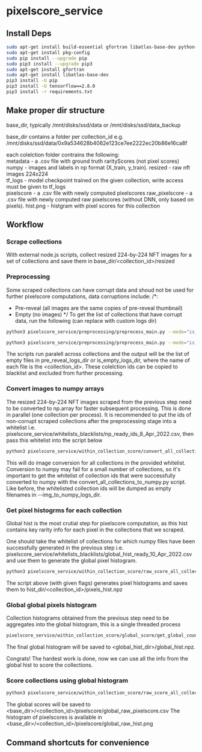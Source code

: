 # pixelscore_service

## Install Deps

```sh
sudo apt-get install build-essential gfortran libatlas-base-dev python-pip python-dev
sudo apt-get install pkg-config
sudo pip install --upgrade pip
sudo pip3 install --upgrade pip3
sudo apt-get install gfortran
sudo apt-get install libatlas-base-dev
pip3 install -U pip
pip3 install -U tensorflow==2.8.0
pip3 install -r requirements.txt
```

## Make proper dir structure

base_dir, typically /mnt/disks/ssd/data or /mnt/disks/ssd/data_backup  

base_dir contains a folder per collection_id e.g.
/mnt/disks/ssd/data/0x9a534628b4062e123ce7ee2222ec20b86e16ca8f  

each colelction folder contrains the following:  
metadata -  a .csv file with ground truth rarityScores (not pixel scores)  
numpy - images and labels in np format (X_train, y_train). 
resized - raw nft images 224x224  
tf_logs - model checkpoint trained on the given collection, write access must be given to tf_logs  
pixelscore - a .csv file with newly computed pixelscores
raw_pixelscore - a .csv file with newly computed raw pixelscores (without DNN, only based on pixels).
hist.png - histgram with pixel scores for this collection  

## Workflow

### Scrape collections

With external node.js scripts, collect resized 224-by-224 NFT images for a set of collections and save them in base_dir/<collection_id>/resized

### Preprocessing

Some scraped collections can have corrupt data and shoud not be used for further pixelscore computations, data corruptions include:
/*:
  - Pre-reveal (all images are the same copies of pre-reveal thumbnail)
  - Empty (no images)
 */
To get the list of collections that have corrupt data, run the following (can replace with custom logs dir)
```sh
python3 pixelscore_service/preprocessing/preprocess_main.py --mode="is_pre_reveal" --pre_reveal_logs_dir="/mnt/disks/additional-disk/raw_logs/tmp_preprocess/is_pre_reveal"
```
```sh
python3 pixelscore_service/preprocessing/preprocess_main.py --mode="is_empty" --is_empty_logs_dir="/mnt/disks/additional-disk/raw_logs/tmp_preprocess/is_empty"
```
The scripts run paralell across collections and the output will be the list of empty files in pre_reveal_logs_dir or is_empty_logs_dir, where the name of each file is the <collection_id>. These colelction ids can be copied to blacklist and excluded from further processing.

### Convert images to numpy arrays

The resized 224-by-224 NFT images scraped from the previous step need to be converted to np.array for faster subsequent processing. This is done in parallel (one collection per process). It is recommended to put the ids of non-corrupt scraped collections after the preprocessing stage into a whitelist i.e. pixelscore_service/whitelists_blacklists/np_ready_ids_8_Apr_2022.csv, then pass this whitelist into the script below

```sh
python3 pixelscore_service/within_collection_score/convert_all_collections_to_numpy.py --base_dir= --code_path= --whitelist="pixelscore_service/whitelists_blacklists/np_ready_ids_8_Apr_2022.csv" --img_to_numpy_logs_dir=/mnt/disks/additional-disk/raw_logs/tmp_preprocess/img_to_numpy
```

This will do image conversion for all collections in the provided whitelist. Conversion to numpy may fail for a small number of collections, so it's important to get the whitelist of collection ids that were successfully converted to numpy with the convert_all_collections_to_numpy.py script. Like before, the whitelisted collection ids will be dumped as empty filenames in --img_to_numpy_logs_dir.

### Get pixel histogrms for each collection

Global hist is the most crutial step for pixelscore computation, as this hist contains key rarity info for each pixel in the collections that we scraped.

One should take the whitelist of collections for which numpy files have been successfully generated in the previous step i.e. pixelscore_service/whitelists_blacklists/global_hist_ready_10_Apr_2022.csv and use them to generate the global pixel histogram.

```sh
python3 pixelscore_service/within_collection_score/raw_score_all_collections.py --save_pixels_hist=True --global_score=False --hist_dir=/mnt/disks/additional-disk/histograms
```

The script above (with given flags) generates pixel histograms and saves them to hist_dir/<collection_id>/pixels_hist.npz

### Global global pixels histogram

Collection histograms obtained from the previous step need to be aggregates into the global histogram, this is a single threaded process

```sh
pixelscore_service/within_collection_score/global_score/get_global_counts.py --hist_dir=/mnt/disks/additional-disk/histograms --global_hist_dir=/mnt/disks/additional-disk/global_hist --global_hist_shards_dir=/mnt/disks/additional-disk/global_histograms/shards
```

The final global histogram will be saved to <global_hist_dir>/global_hist.npz.

Congrats! The hardest work is done, now we can use all the info from the global hist to score the collections.

### Score collections using global histogram

```sh
python3 pixelscore_service/within_collection_score/raw_score_all_collections.py --save_pixels_hist=False --global_score=True
```
The global scores will be saved to <base_dir>/<collection_id>/pixelscore/global_raw_pixelscore.csv
The histogram of pixelscores is available in <base_dir>/<collection_id>/pixelscore/global_raw_hist.png

## Command shortcuts for convenience